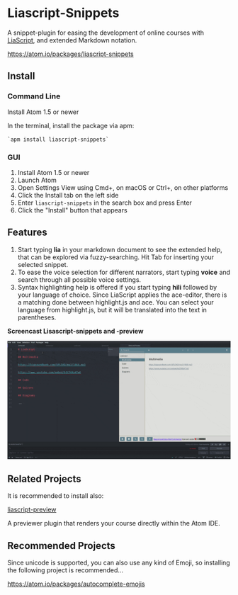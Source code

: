 # Liascript-Snippets

A snippet-plugin for easing the development of online courses with
[LiaScript](https://LiaScript.github.io), and extended Markdown notation.

https://atom.io/packages/liascript-snippets

## Install

### Command Line


Install Atom 1.5 or newer

In the terminal, install the package via apm:

    `apm install liascript-snippets`

### GUI

1. Install Atom 1.5 or newer
2. Launch Atom
3. Open Settings View using Cmd+, on macOS or Ctrl+, on other platforms
4. Click the Install tab on the left side
5. Enter `liascript-snippets` in the search box and press Enter
6. Click the "Install" button that appears

## Features

1. Start typing **lia** in your markdown document to see the extended help, that
   can be explored via fuzzy-searching. Hit Tab for inserting your selected
   snippet.
2. To ease the voice selection for different narrators, start typing **voice**
   and search through all possible voice settings.
3. Syntax highlighting help is offered if you start typing **hili** followed by
   your language of choice. Since LiaScript applies the ace-editor, there is a
   matching done between highlight.js and ace. You can select your language from
   highlight.js, but it will be translated into the text in parentheses.


**Screencast Lisascript-snippets and -preview**

![screencast](./preview.gif)<!--width= "100%" -->

## Related Projects

It is recommended to install also:

[liascript-preview](https://atom.io/packages/liascript-preview)

A previewer plugin that renders your course directly within the Atom IDE.

## Recommended Projects

Since unicode is supported, you can also use any kind of Emoji, so installing
the following project is recommended...

https://atom.io/packages/autocomplete-emojis
